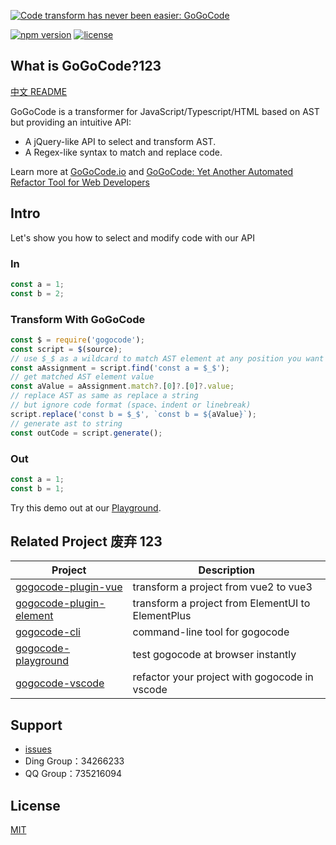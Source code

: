 [![Code transform has never been easier: GoGoCode](https://img.alicdn.com/imgextra/i1/O1CN01KMiK8i1uEL75yOSuc_!!6000000006005-2-tps-1949-552.png)](https://gogocode.io)

[![npm version](https://img.shields.io/npm/v/gogocode.svg)](https://www.npmjs.com/package/gogocode) [![license](https://img.shields.io/npm/l/gogocode.svg)](LICENSE)

## What is GoGoCode?123

[中文 README](README-cn.md)

GoGoCode is a transformer for JavaScript/Typescript/HTML based on AST but providing an intuitive API:

-   A jQuery-like API to select and transform AST.
-   A Regex-like syntax to match and replace code.

Learn more at [GoGoCode.io](https://gogocode.io) and [GoGoCode: Yet Another Automated Refactor Tool for Web Developers](https://medium.com/@fengyuhere/gogocode-yet-another-automatic-refactor-tool-for-web-developers-df8a6a3560da)

## Intro

Let's show you how to select and modify code with our API

### In

```javascript
const a = 1;
const b = 2;
```

### Transform With GoGoCode

```javascript
const $ = require('gogocode');
const script = $(source);
// use $_$ as a wildcard to match AST element at any position you want
const aAssignment = script.find('const a = $_$');
// get matched AST element value
const aValue = aAssignment.match?.[0]?.[0]?.value;
// replace AST as same as replace a string
// but ignore code format (space、indent or linebreak)
script.replace('const b = $_$', `const b = ${aValue}`);
// generate ast to string
const outCode = script.generate();
```

### Out

```javascript
const a = 1;
const b = 1;
```

Try this demo out at our [Playground](https://play.gogocode.io/#code/N4IglgdgDgrgLgYQPYBMCmIBcIDGSIDOcABAIbEC8xAjADoR6EkBGlxATPSADQgDuSAE4BrZOiwgAZjAZww+YnEGlCkoQFsAFJLAAbNAEkIa7mShhTSKHPwEAlMWD1ixRkWIASNqXMA6AOZIgXjozq62JARIMII4aGw6+kZqvlExcfRhbpE4gmDWbB6aabFodmEA9BXEMATxHgD6XqQEZMR8eig4pIIoikjE6qRwOAAWxACCAMoAKsRo+upoECTDZBAAnsRQSARgNhDEG9HtKnBZEWQTBHv+EEsrbAS5+XC+OhAomgDk2W1UjQ833Kh2IVWI-jQJDgo3iQxGsL60zmCzQDxIADdSLoYGgLkwyAA1bG47zXW73ZZveFjAD8vgA2gAGAC69OZbN8WJxeNB4MEaCgulIcUmszIrQIpCWEuIAqFIvi5CIeQg-mIzHgxDAdyE8Rh8RC8TUgnhxGKUEVgEAGSDoR5CYi6SBoZgC0jCEEuZ55ay+eXCuI-P6sAFNb6mAAGwcKwFIxJ5AF8I56wdVIRA0Mo4Er3HABirIP4wgK4DFDt7XgFlpnhmhNCCE1xeJBYHAADIqfwSOAbKBoCvWHggUYtAAKJbkmawSlxvDw6ktAoA8vBW9PBLiE0A).

## Related Project 废弃 123

| Project                   | Description                                       |
| ------------------------- | ------------------------------------------------- |
| [gogocode-plugin-vue]     | transform a project from vue2 to vue3             |
| [gogocode-plugin-element] | transform a project from ElementUI to ElementPlus |
| [gogocode-cli]            | command-line tool for gogocode                    |
| [gogocode-playground]     | test gogocode at browser instantly                |
| [gogocode-vscode]         | refactor your project with gogocode in vscode     |

[gogocode-plugin-vue]: https://github.com/thx/gogocode/tree/main/packages/gogocode-plugin-vue
[gogocode-plugin-element]: https://github.com/thx/gogocode/tree/main/packages/gogocode-plugin-element
[gogocode-cli]: https://github.com/thx/gogocode/tree/main/packages/gogocode-cli
[gogocode-playground]: https://play.gogocode.io
[gogocode-vscode]: https://marketplace.visualstudio.com/items?itemName=mmfe.vscode-gogocode

## Support

-   [issues](https://github.com/thx/gogocode/issues)
-   Ding Group：34266233
-   QQ Group：735216094

## License

[MIT](LICENSE)
